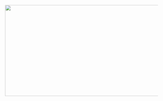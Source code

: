 <div align="center">
  <img src="https://media.giphy.com/media/Wpy9lrAfHCLp4mIT9L/giphy.gif" width="600" height="300"/>
</div>
<!-- <div id="header" align="center">
  <img src="https://media.giphy.com/media/v1.Y2lkPTc5MGI3NjExdXk0MGhsb2Zpb2JtanBncXYzbzhzZnlqeWszejgxNDdoYTd3dWF6dSZlcD12MV9pbnRlcm5hbF9naWZfYnlfaWQmY3Q9Zw/f3jDew4XTWznvUGvbX/giphy.gif" width="300"/>
</div>
<div id="badges">
  <a href="https://www.instagram.com/ludovikxlv/">
  <img src="https://img.shields.io/badge/Instagram-8A2BE2?style=for-the-badge&logo=instagram&logoColor=white" alt="Instagram Badge"/>
  </a>
   <a href="https://kochanov-web.com/">
  <img src="https://img.shields.io/badge/Personal%20site-8A2BE2"/>
  </a>
</div>
-->

<!--
**Andrew213/Andrew213** is a ✨ _special_ ✨ repository because its `README.md` (this file) appears on your GitHub profile.

Here are some ideas to get you started:

- 🔭 I’m currently working on ...
- 🌱 I’m currently learning ...
- 👯 I’m looking to collaborate on ...
- 🤔 I’m looking for help with ...
- 💬 Ask me about ...
- 📫 How to reach me: ...
- 😄 Pronouns: ...
- ⚡ Fun fact: ...
-->
